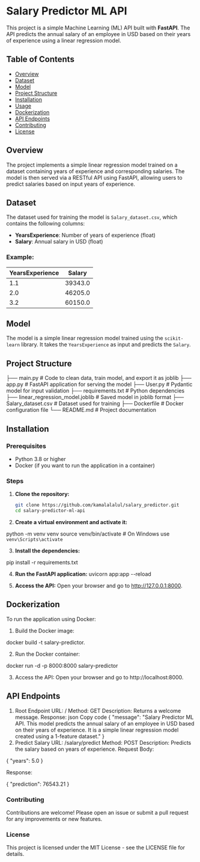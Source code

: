 # Salary Predictor ML API

This project is a simple Machine Learning (ML) API built with **FastAPI**. The API predicts the annual salary of an employee in USD based on their years of experience using a linear regression model.

## Table of Contents
- [Overview](#overview)
- [Dataset](#dataset)
- [Model](#model)
- [Project Structure](#project-structure)
- [Installation](#installation)
- [Usage](#usage)
- [Dockerization](#dockerization)
- [API Endpoints](#api-endpoints)
- [Contributing](#contributing)
- [License](#license)

## Overview
The project implements a simple linear regression model trained on a dataset containing years of experience and corresponding salaries. The model is then served via a RESTful API using FastAPI, allowing users to predict salaries based on input years of experience.

## Dataset
The dataset used for training the model is `Salary_dataset.csv`, which contains the following columns:
- **YearsExperience**: Number of years of experience (float)
- **Salary**: Annual salary in USD (float)

### Example:
| YearsExperience | Salary  |
|-----------------|---------|
| 1.1             | 39343.0 |
| 2.0             | 46205.0 |
| 3.2             | 60150.0 |

## Model
The model is a simple linear regression model trained using the `scikit-learn` library. It takes the `YearsExperience` as input and predicts the `Salary`.

## Project Structure
├── main.py # Code to clean data, train model, and export it as joblib ├── app.py # FastAPI application for serving the model ├── User.py # Pydantic model for input validation ├── requirements.txt # Python dependencies ├── linear_regression_model.joblib # Saved model in joblib format ├── Salary_dataset.csv # Dataset used for training ├── Dockerfile # Docker configuration file └── README.md # Project documentation


## Installation

### Prerequisites
- Python 3.8 or higher
- Docker (if you want to run the application in a container)

### Steps
1. **Clone the repository:**
   ```bash
   git clone https://github.com/kamalalalul/salary_predictor.git
   cd salary-predictor-ml-api
2. **Create a virtual environment and activate it:**

python -m venv venv
source venv/bin/activate  # On Windows use `venv\Scripts\activate`

3. **Install the dependencies:**

pip install -r requirements.txt

4. **Run the FastAPI application:**
uvicorn app:app --reload

5. **Access the API:** 
Open your browser and go to http://127.0.0.1:8000.

## Dockerization
To run the application using Docker:

1. Build the Docker image:

docker build -t salary-predictor.

2. Run the Docker container:

docker run -d -p 8000:8000 salary-predictor

3. Access the API: Open your browser and go to http://localhost:8000.


## API Endpoints
1. Root Endpoint
URL: /
Method: GET
Description: Returns a welcome message.
Response:
json
Copy code
{
  "message": "Salary Predictor ML API. This model predicts the annual salary of an employee in USD based on their years of experience. It is a simple linear regression model created using a 1-feature dataset."
}
2. Predict Salary
URL: /salary/predict
Method: POST
Description: Predicts the salary based on years of experience.
Request Body:

{
  "years": 5.0
}

Response:

{
  "prediction": 76543.21
}

### Contributing
Contributions are welcome! Please open an issue or submit a pull request for any improvements or new features.

### License
This project is licensed under the MIT License - see the LICENSE file for details.
